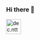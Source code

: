 ### Hi there 👋
<a href="https://instagram.com/dunnn97" target="blank"><img align="center" src="https://cdn2.iconfinder.com/data/icons/colorful-guache-social-media-logos-1/155/social-media_instagram-128.png" alt="dec.ntt" height="40" width="40" /></a>
<!--
**dungvtp97/dungvtp97** is a ✨ _special_ ✨ repository because its `README.md` (this file) appears on your GitHub profile.

Here are some ideas to get you started:

- 🔭 I’m currently working on ...
- 🌱 I’m currently learning ...
- 👯 I’m looking to collaborate on ...
- 🤔 I’m looking for help with ...
- 💬 Ask me about ...
- 📫 How to reach me: ...
- 😄 Pronouns: ...
- ⚡ Fun fact: ...
-->
